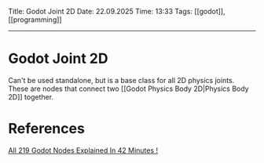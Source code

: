 Title: Godot Joint 2D
Date: 22.09.2025
Time: 13:33
Tags: [[godot]], [[programming]]

---
# Godot Joint 2D

Can't be used standalone, but is a base class for all 2D physics joints. 
These are nodes that connect two [[Godot Physics Body 2D|Physics Body 2D]] together. 

# References
[All 219 Godot Nodes Explained In 42 Minutes !](https://www.youtube.com/watch?v=tO2gthp45MA&list=WL&index=1)